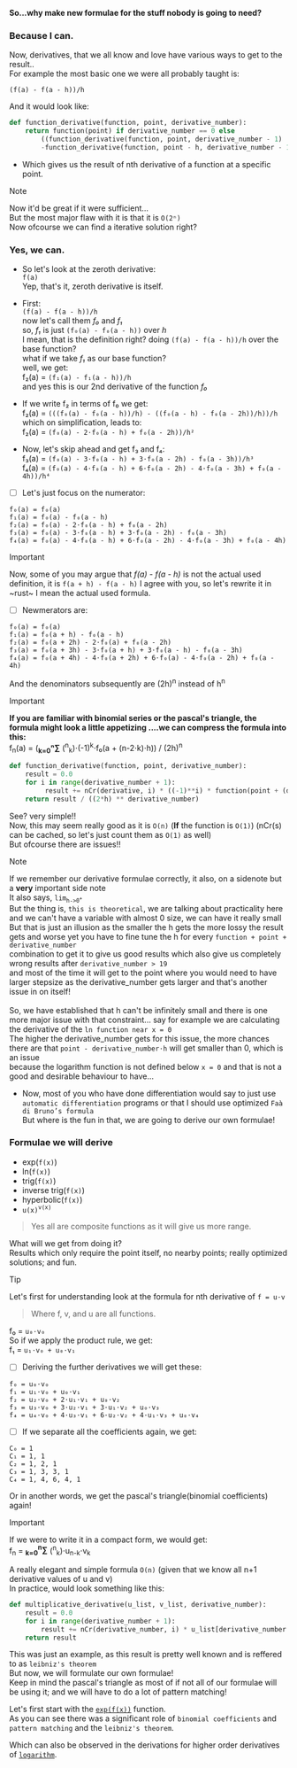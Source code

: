 **So...why make new formulae for the stuff nobody is going to need?**  
### Because I can.

Now, derivatives, that we all know and love have various ways to get to the result..  
For example the most basic one we were all probably taught is:

`(f(a) - f(a - h))/h`

And it would look like:
```python
def function_derivative(function, point, derivative_number):
    return function(point) if derivative_number == 0 else
        ((function_derivative(function, point, derivative_number - 1)
        -function_derivative(function, point - h, derivative_number - 1)) / h)
```

- Which gives us the result of nth derivative of a function at a specific point.  

> [!NOTE]
> Now it'd be great if it were sufficient...  
But the most major flaw with it is that it is `O(2ⁿ)`  
Now ofcourse we can find a iterative solution right?

### Yes, we can.

- So let's look at the zeroth derivative:  
`f(a)`  
Yep, that's it, zeroth derivative is itself.

- First:  
`(f(a) - f(a - h))/h`  
now let's call them *f₀* and *f₁*  
so, *f₁* is just `(f₀(a) - f₀(a - h))` over *h*  
I mean, that is the definition right? doing `(f(a) - f(a - h))/h` over the base function?  
what if we take *f₁* as our base function?  
well, we get:  
f₂(a) = `(f₁(a) - f₁(a - h))/h`  
and yes this is our 2nd derivative of the function *f₀*

- If we write f₂ in terms of f₀ we get:  
f₂(a) = `(((f₀(a) - f₀(a - h))/h) - ((f₀(a - h) - f₀(a - 2h))/h))/h`  
which on simplification, leads to:  
f₂(a) = `(f₀(a) - 2⋅f₀(a - h) + f₀(a - 2h))/h²`

- Now, let's skip ahead and get f₃ and f₄:  
f₃(a) = `(f₀(a) - 3⋅f₀(a - h) + 3⋅f₀(a - 2h) - f₀(a - 3h))/h³`  
f₄(a) = `(f₀(a) - 4⋅f₀(a - h) + 6⋅f₀(a - 2h) - 4⋅f₀(a - 3h) + f₀(a - 4h))/h⁴`  

- [ ] Let's just focus on the numerator:  
```
f₀(a) = f₀(a)  
f₁(a) = f₀(a) - f₀(a - h)  
f₂(a) = f₀(a) - 2⋅f₀(a - h) + f₀(a - 2h)  
f₃(a) = f₀(a) - 3⋅f₀(a - h) + 3⋅f₀(a - 2h) - f₀(a - 3h)  
f₄(a) = f₀(a) - 4⋅f₀(a - h) + 6⋅f₀(a - 2h) - 4⋅f₀(a - 3h) + f₀(a - 4h)
```
> [!IMPORTANT]
> Now, some of you may argue that *f(a) - f(a - h)* is not the actual used definition, it is `f(a + h) - f(a - h)`
> I agree with you, so let's rewrite it in ~rust~ I mean the actual used formula.  

- [ ] Newmerators are:  
```
f₀(a) = f₀(a)  
f₁(a) = f₀(a + h) - f₀(a - h)  
f₂(a) = f₀(a + 2h) - 2⋅f₀(a) + f₀(a - 2h)  
f₃(a) = f₀(a + 3h) - 3⋅f₀(a + h) + 3⋅f₀(a - h) - f₀(a - 3h)  
f₄(a) = f₀(a + 4h) - 4⋅f₀(a + 2h) + 6⋅f₀(a) - 4⋅f₀(a - 2h) + f₀(a - 4h)  
```
And the denominators subsequently are (2h)<sup>n</sup> instead of h<sup>n</sup>

> [!IMPORTANT]
> **If you are familiar with binomial series or the pascal's triangle, the formula might look a little **appetizing** ....we can compress the formula into this:**  
f<sub>n</sub>(a) = (**<sub>k=0</sub>ⁿ∑** (<sup>n</sup><sub>k</sub>)⋅(-1)<sup>k</sup>⋅f₀(a + (n-2⋅k)⋅h)) / (2h)<sup>n</sup>  
```python
def function_derivative(function, point, derivative_number):
    result = 0.0
    for i in range(derivative_number + 1):
         result += nCr(derivative, i) * ((-1)**i) * function(point + (derivative_number - 2*i)*h)
    return result / ((2*h) ** derivative_number)
```

See? very simple!!  
Now, this may seem really good as it is `O(n)` (**If** the function is `O(1)`) (nCr(s) can be cached, so let's just count them as `O(1)` as well)  
But ofcourse there are issues!!  
> [!NOTE]
> If we remember our derivative formulae correctly, it also, on a sidenote but a **very** important side note  
It also says, `lim`<sub>`h->0`<sup>`+`</sup></sub>  
But the thing is, `this is theoretical`, we are talking about practicality here and we can't have a variable with almost 0 size, we can have it really small  
But that is just an illusion as the smaller the h gets the more lossy the result gets and worse yet you have to fine tune the h for every `function + point + derivative_number`  
combination to get it to give us good results which also give us completely wrong results after `derivative_number > 19`  
and most of the time it will get to the point where you would need to have larger stepsize as the derivative_number gets larger and that's another issue in on itself!<br/><br/>
> So, we have established that h can't be infinitely small and there is one more major issue with that constraint...
say for example we are calculating the derivative of the `ln function near x = 0`  
The higher the derivative_number gets for this issue, the more chances there are that `point - derivative_number⋅h` will get smaller than 0, which is an issue  
because the logarithm function is not defined below `x = 0` and that is not a good and desirable behaviour to have...

- Now, most of you who have done differentiation would say to just use `automatic differentiation` programs or that I should use optimized `Faà di Bruno’s formula`  
But where is the fun in that, we are going to derive our own formulae!

### Formulae we will derive
- exp(`f(x)`)
- ln(`f(x)`)
- trig(`f(x)`)
- inverse trig(`f(x)`)
- hyperbolic(`f(x)`)
- `u(x)`<sup>`v(x)`</sup>  
> Yes all are composite functions as it will give us more range.

What will we get from doing it?  
Results which only require the point itself, no nearby points; really optimized solutions; and fun.

> [!TIP]
> Let's first for understanding look at the formula for nth derivative of `f = u⋅v`

> Where f, v, and u are all functions.

f₀ = `u₀⋅v₀`  
So if we apply the product rule, we get:  
f₁ = `u₁⋅v₀ + u₀⋅v₁`  

- [ ] Deriving the further derivatives we will get these:  
```
f₀ = u₀⋅v₀  
f₁ = u₁⋅v₀ + u₀⋅v₁  
f₂ = u₂⋅v₀ + 2⋅u₁⋅v₁ + u₀⋅v₂  
f₃ = u₃⋅v₀ + 3⋅u₂⋅v₁ + 3⋅u₁⋅v₂ + u₀⋅v₃  
f₄ = u₄⋅v₀ + 4⋅u₃⋅v₁ + 6⋅u₂⋅v₂ + 4⋅u₁⋅v₃ + u₀⋅v₄
```
- [ ] If we separate all the coefficients again, we get:  
```
C₀ = 1  
C₁ = 1, 1  
C₂ = 1, 2, 1  
C₃ = 1, 3, 3, 1  
C₄ = 1, 4, 6, 4, 1
```
Or in another words, we get the pascal's triangle(binomial coefficients) again!  
> [!IMPORTANT]
> If we were to write it in a compact form, we would get:  
f<sub>n</sub> = **<sub>k=0</sub><sup>n</sup>∑** (<sup>n</sup><sub>k</sub>)⋅u<sub>n-k</sub>⋅v<sub>k</sub>

A really elegant and simple formula `O(n)` (given that we know all n+1 derivative values of u and v)  
In practice, would look something like this:  
```python
def multiplicative_derivative(u_list, v_list, derivative_number):
    result = 0.0
    for i in range(derivative_number + 1):
        result += nCr(derivative_number, i) * u_list[derivative_number - i] * v_list[i]
    return result
```

This was just an example, as this result is pretty well known and is reffered to as `leibniz's theorem`  
But now, we will formulate our own formulae!  
Keep in mind the pascal's triangle as most of if not all of our formulae will be using it; and we will have to do a lot of pattern matching!  

Let's first start with the [`exp(f(x))`](EXP.md) function.  
As you can see there was a significant role of `binomial coefficients` and `pattern matching` and the `leibniz's theorem`.

Which can also be observed in the derivations for higher order derivatives of [`logarithm`](LN.md).
